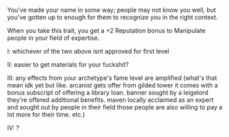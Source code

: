 You've made your name in some way; people may not know you well, but you've gotten up to enough for them to recognize you in the right context.

When you take this trait, you get a +2 Reputation bonus to Manipulate people in your field of expertise.

I: whichever of the two above isnt approved for first level

II: easier to get materials for your fuckshit?

III: any effects from your archetype's fame level are amplified (what's that mean idk yet but like. arcanist gets offer from gilded tower it comes with a bonus subscript of offering a library loan. banner sought by a leigelord they're offered additional benefits. maven locally acclaimed as an expert and sought out by people in their field those people are also willing to pay a lot more for their time. etc.)

IV: ?
